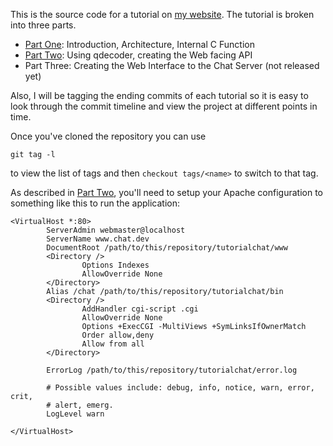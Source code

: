 This is the source code for a tutorial on [my website]. The tutorial is 
broken into three parts. 

- [Part One]: Introduction, Architecture, Internal C Function 
- [Part Two]: Using qdecoder, creating the Web facing API
- Part Three: Creating the Web Interface to the Chat Server (not released yet)

Also, I will be tagging the ending commits of each tutorial so it is easy to 
look through the commit timeline and view the project at different points in time.

Once you've cloned the repository you can use

    git tag -l

to view the list of tags and then `checkout tags/<name>` to switch to that tag.

As described in [Part Two], you'll need to setup your Apache configuration to 
something like this to run the application:

	<VirtualHost *:80>
            ServerAdmin webmaster@localhost
            ServerName www.chat.dev
            DocumentRoot /path/to/this/repository/tutorialchat/www
            <Directory />
                    Options Indexes
                    AllowOverride None
            </Directory>
            Alias /chat /path/to/this/repository/tutorialchat/bin
            <Directory />
                    AddHandler cgi-script .cgi
                    AllowOverride None
                    Options +ExecCGI -MultiViews +SymLinksIfOwnerMatch
                    Order allow,deny
                    Allow from all
            </Directory>
    
            ErrorLog /path/to/this/repository/tutorialchat/error.log
    
            # Possible values include: debug, info, notice, warn, error, crit,
            # alert, emerg.
            LogLevel warn
    
    </VirtualHost>

[my website]:http://www.ethanjoachimeldridge.info
[Part One]:http://www.ethanjoachimeldridge.info/tech-blog/cgi-c-harp-1
[Part Two]:http://www.ethanjoachimeldridge.info/tech-blog/cgi-c-harp-2
